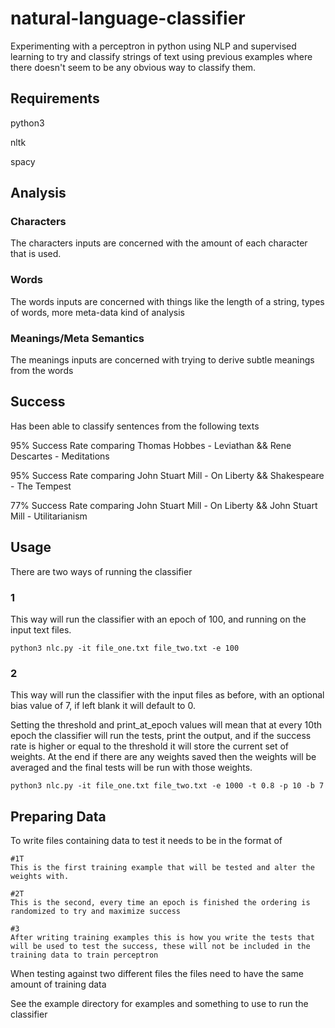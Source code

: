 # natural-language-classifier

Experimenting with a perceptron in python using NLP and supervised learning to try and classify strings of text using previous examples where there doesn't seem to be any obvious way to classify them.

## Requirements

python3

nltk

spacy

## Analysis

### Characters

The characters inputs are concerned with the amount of each character that is used.

### Words

The words inputs are concerned with things like the length of a string, types of words, more meta-data kind of analysis

### Meanings/Meta Semantics

The meanings inputs are concerned with trying to derive subtle meanings from the words

## Success

Has been able to classify sentences from the following texts

95% Success Rate comparing Thomas Hobbes - Leviathan && Rene Descartes - Meditations

95% Success Rate comparing John Stuart Mill - On Liberty && Shakespeare - The Tempest

77% Success Rate comparing John Stuart Mill - On Liberty && John Stuart Mill - Utilitarianism

## Usage

There are two ways of running the classifier

### 1

This way will run the classifier with an epoch of 100, and running on the input text files.

```
python3 nlc.py -it file_one.txt file_two.txt -e 100
```

### 2

This way will run the classifier with the input files as before, with an optional bias value of 7, if left blank it will default to 0.

Setting the threshold and print_at_epoch values will mean that at every 10th epoch the classifier will run the tests, print the output, and if the success rate is higher or equal to the threshold it will store the current set of weights. At the end if there are any weights saved then the weights will be averaged and the final tests will be run with those weights.

```
python3 nlc.py -it file_one.txt file_two.txt -e 1000 -t 0.8 -p 10 -b 7
```

## Preparing Data

To write files containing data to test it needs to be in the format of

```
#1T 
This is the first training example that will be tested and alter the weights with.

#2T
This is the second, every time an epoch is finished the ordering is randomized to try and maximize success

#3
After writing training examples this is how you write the tests that will be used to test the success, these will not be included in the training data to train perceptron
```

When testing against two different files the files need to have the same amount of training data

See the example directory for examples and something to use to run the classifier
